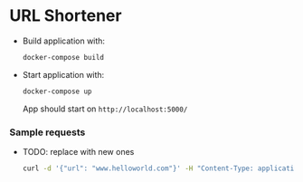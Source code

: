 # URL Shortener

* Build application with:
    ```bash
    docker-compose build
    ```
 
* Start application with:
    ```bash
    docker-compose up
    ```

    App should start on `http://localhost:5000/`

### Sample requests

* TODO: replace with new ones

    ```bash
    curl -d '{"url": "www.helloworld.com"}' -H "Content-Type: application/json" -H "Accept: application/json" -X POST http://localhost:5000/shorten_url
    ``` 